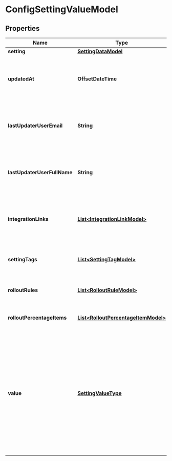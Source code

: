

# ConfigSettingValueModel


## Properties

| Name | Type | Description | Notes |
|------------ | ------------- | ------------- | -------------|
|**setting** | [**SettingDataModel**](SettingDataModel.md) |  |  |
|**updatedAt** | **OffsetDateTime** | The last updated date and time when the Feature Flag or Setting. |  |
|**lastUpdaterUserEmail** | **String** | The email of the user who last updated the Feature Flag or Setting. |  |
|**lastUpdaterUserFullName** | **String** | The name of the user who last updated the Feature Flag or Setting. |  |
|**integrationLinks** | [**List&lt;IntegrationLinkModel&gt;**](IntegrationLinkModel.md) | The integration links attached to the Feature Flag or Setting. |  |
|**settingTags** | [**List&lt;SettingTagModel&gt;**](SettingTagModel.md) | The tags attached to the Feature Flag or Setting. |  |
|**rolloutRules** | [**List&lt;RolloutRuleModel&gt;**](RolloutRuleModel.md) | The targeting rule collection. |  |
|**rolloutPercentageItems** | [**List&lt;RolloutPercentageItemModel&gt;**](RolloutPercentageItemModel.md) | The percentage rule collection. |  |
|**value** | [**SettingValueType**](SettingValueType.md) | The value to serve. It must respect the setting type. In some generated clients for strictly typed languages you may use double/float properties to handle integer values. |  |



